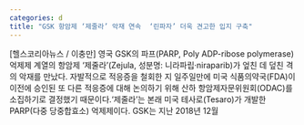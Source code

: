```yaml
---
categories: d
title: "GSK 항암제 ‘제줄라’ 악재 연속  ‘린파자’ 더욱 견고한 입지 구축"
---
```

[헬스코리아뉴스 / 이충만] 영국 GSK의 파프(PARP, Poly ADP-ribose polymerase) 억제제 계열의 항암제 ‘제줄라’(Zejula, 성분명: 니라파립·niraparib)가 엎친 데 덮친 격의 악재를 만났다. 자발적으로 적응증을 철회한 지 일주일만에 미국 식품의약국(FDA)이 이전에 승인된 또 다른 적응증에 대해 논의하기 위해 산하 항암제자문위원회(ODAC)를 소집하기로 결정했기 때문이다.‘제줄라’는 본래 미국 테사로(Tesaro)가 개발한 PARP(다중 당중합효소) 억제제이다. GSK는 지난 2018년 12월